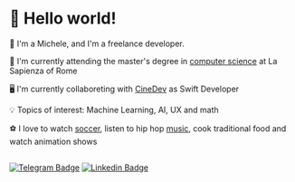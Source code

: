 # 🚀 Hello world!

👋 I'm a Michele, and I'm a freelance developer. 

🌱 I'm currently attending the master's degree in <a href="https://corsidilaurea.uniroma1.it/en/corso/2021/29932/home">computer science</a> at La Sapienza of Rome

🖥️ I'm currently collaboreting with <a href="https://cine.dev/">CineDev</a> as Swift Developer

💡 Topics of interest: Machine Learning, AI, UX and math

⚽ I love to watch [soccer](https://imgresizer.eurosport.com/unsafe/1200x0/filters:format(jpeg):focal(1242x613:1244x611)/origin-imgresizer.eurosport.com/2020/11/17/2938313-60322228-2560-1440.jpg), listen to hip hop [music](https://spotify-top.com/user/11127589589), cook traditional food and watch animation shows

##  

[![Telegram Badge](https://img.shields.io/badge/-@MichaelPlug-0088CC?style=flat&logo=Telegram&logoColor=white)](https://t.me/MichaelPlug "Contact on Telegram")
[![Linkedin Badge](https://img.shields.io/badge/-Michele%20Spina-0072b1?style=flat&logo=Linkedin&logoColor=white)](https://www.linkedin.com/in/https://www.linkedin.com/in/michele-spina-81ba7a200/ "Connect on LinkedIn")
